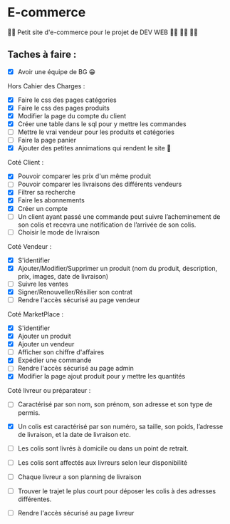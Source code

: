 # E-commerce
:man_technologist: Petit site d'e-commerce pour le projet de DEV WEB :woman_technologist: :woman_technologist: :woman_technologist:

## Taches à faire :

- [X] Avoir une équipe de BG :grin:

Hors Cahier des Charges : 

- [X] Faire le css des pages catégories
- [X] Faire le css des pages produits
- [X] Modifier la page du compte du client 
- [X] Créer une table dans le sql pour y mettre les commandes
- [ ] Mettre le vrai vendeur pour les produits et catégories
- [ ] Faire la page panier
- [X] Ajouter des petites annimations qui rendent le site 🤌

Coté Client :

- [X] Pouvoir comparer les prix d'un même produit
- [ ] Pouvoir comparer les livraisons des différents vendeurs
- [X] Filtrer sa recherche
- [X] Faire les abonnements
- [X] Créer un compte
- [ ] Un client ayant passé une commande peut suivre l’acheminement de son colis et recevra une notification de l’arrivée de son colis.
- [ ] Choisir le mode de livraison

Coté Vendeur :

- [X] S'identifier
- [X] Ajouter/Modifier/Supprimer un produit (nom du produit, description, prix, images, date de livraison)
- [ ] Suivre les ventes
- [X] Signer/Renouveller/Résilier son contrat
- [ ] Rendre l'accès sécurisé au page vendeur

Coté MarketPlace :

- [X] S'identifier
- [X] Ajouter un produit
- [X] Ajouter un vendeur
- [ ] Afficher son chiffre d'affaires
- [X] Expédier une commande
- [ ] Rendre l'accès sécurisé au page admin
- [X] Modifier la page ajout produit pour y mettre les quantités

Coté livreur ou préparateur : 

- [ ] Caractérisé par son nom, son prénom, son adresse et son type de permis.
- [X] Un colis est caractérisé par son numéro, sa taille, son poids, l’adresse de livraison, et la date de livraison etc. 
- [ ] Les colis sont livrés à domicile ou dans un point de retrait.
- [ ] Les colis sont affectés aux livreurs selon leur disponibilité
- [ ] Chaque livreur a son planning de livraison
- [ ] Trouver le trajet le plus court pour déposer les colis à des adresses différentes.
- [ ] Rendre l'accès sécurisé au page livreur
 

